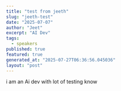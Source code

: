 ```yaml
---
title: "test from jeeth"
slug: "jeeth-test"
date: "2025-07-07"
author: "Jeet"
excerpt: "AI Dev"
tags:
  - speakers
published: true
featured: true
generated_at: "2025-07-27T06:36:56.045036"
layout: "post"
---
```


i am an Ai dev with lot of testing know